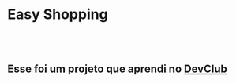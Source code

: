 <h1> Easy Shopping </h1>
<br>
<br>
<h2>Esse foi um projeto que aprendi no <a href="https://Rodolfomori.com.br/devclub">DevClub</a></h2>

